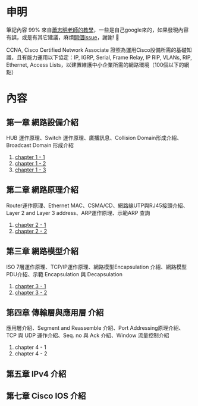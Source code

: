 # 申明
筆記內容 99% 來自[蕭志明老師的教學](https://www.youtube.com/watch?v=WtU_IlnYLIY)，一些是自己google來的，如果發現內容有誤，或是有其它建議，麻煩[開個issue](https://github.com/ParkerOu/CCNA-notes/issues)，謝謝! 
:raising_hand:

CCNA, Cisco Certified Network Associate 證照為運用Cisco設備所需的基礎知識，且有能力運用以下協定：IP, IGRP, Serial, Frame Relay, IP RIP, VLANs, RIP, Ethernet, Access Lists，以建置維護中小企業所需的網路環境（100個以下的網點）
# 內容
## 第一章 網路設備介紹
HUB 運作原理、Switch 運作原理、廣播訊息、Collision Domain形成介紹、Broadcast Domain 形成介紹
1. [chapter 1 - 1](./chapter1/1-1.md)
1. [chapter 1 - 2](./chapter1/1-2.md)
1. [chapter 1 - 3](./chapter1/1-3.md)
## 第二章 網路原理介紹
Router運作原理、Ethernet MAC、CSMA/CD、網路線UTP與RJ45接頭介紹、Layer 2 and Layer 3 address、ARP運作原理、示範ARP 查詢
1. [chapter 2 - 1](./chapter2/2-1.md)
1. [chapter 2 - 2](./chapter2/2-2.md)
## 第三章 網路模型介紹
ISO 7層運作原理、TCP/IP運作原理、網路模型Encapsulation 介紹、網路模型PDU介紹、示範 Encapsulation 與 Decapsulation
1. [chapter 3 - 1](./chapter3/3-1.md)
1. [chapter 3 - 2](./chapter3/3-2.md)
## 第四章 傳輸層與應用層 介紹
應用層介紹、Segment and Reassemble 介紹、Port Addressing原理介紹、TCP 與 UDP 運作介紹、Seq. no 與 Ack 介紹、Window 流量控制介紹
1. chapter 4 - 1
1. chapter 4 - 2
## 第五章 IPv4 介紹
## 第七章 Cisco IOS 介紹